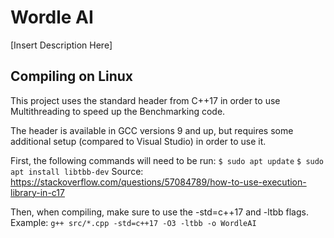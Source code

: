 # Wordle AI

[Insert Description Here]

## Compiling on Linux

This project uses the standard <execution> header from C++17 in order to use Multithreading to speed up the Benchmarking code.

The header is available in GCC versions 9 and up, but requires some additional setup (compared to Visual Studio) in order to use it.

First, the following commands will need to be run:
`$ sudo apt update`
`$ sudo apt install libtbb-dev`
Source: https://stackoverflow.com/questions/57084789/how-to-use-execution-library-in-c17

Then, when compiling, make sure to use the -std=c++17 and -ltbb flags.
Example: `g++ src/*.cpp -std=c++17 -O3 -ltbb -o WordleAI`
